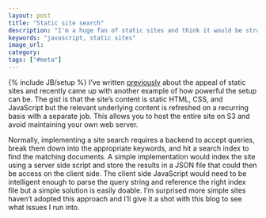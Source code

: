 ```yaml
---
layout: post
title: "Static site search"
description: "I'm a huge fan of static sites and think it would be straightforward to implement a simple version of search. I plan on giving it a shot on this blog."
keywords: "javascript, static sites"
image_url:
category:
tags: ["#meta"]
---
```

{% include JB/setup %}
I’ve written <a href="http://dangoldin.com/2013/03/12/mmmm-pseudo-static-sites/" target="_blank">previously</a> about the appeal of static sites and recently came up with another example of how powerful the setup can be. The gist is that the site’s content is static HTML, CSS, and JavaScript but the relevant underlying content is refreshed on a recurring basis with a separate job. This allows you to host the entire site on S3 and avoid maintaining your own web server.

Normally, implementing a site search requires a backend to accept queries, break them down into the appropriate keywords, and hit a search index to find the matching documents. A simple implementation would index the site using a server side script and store the results in a JSON file that could then be access on the client side. The client side JavaScript would need to be intelligent enough to parse the query string and reference the right index file but a simple solution is easily doable. I’m surprised more simple sites haven’t adopted this approach and I’ll give it a shot with this blog to see what issues I run into.
